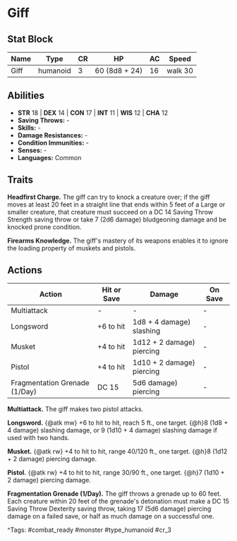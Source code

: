 # Giff

## Stat Block

| Name | Type | CR | HP | AC | Speed |
|------|------|----|----|----|-------|
| Giff | humanoid | 3 | 60 (8d8 + 24) | 16 | walk 30 |

## Abilities

- **STR** 18 | **DEX** 14 | **CON** 17 | **INT** 11 | **WIS** 12 | **CHA** 12
- **Saving Throws:** -  
- **Skills:** -  
- **Damage Resistances:** -  
- **Condition Immunities:** -  
- **Senses:** -  
- **Languages:** Common

## Traits

**Headfirst Charge.** The giff can try to knock a creature over; if the giff moves at least 20 feet in a straight line that ends within 5 feet of a Large or smaller creature, that creature must succeed on a DC 14 Saving Throw Strength saving throw or take 7 (2d6 damage) bludgeoning damage and be knocked prone condition.

**Firearms Knowledge.** The giff's mastery of its weapons enables it to ignore the loading property of muskets and pistols.


## Actions

| Action | Hit or Save | Damage | On Save |
|--------|--------------|--------|----------|
| Multiattack | - | - | - |
| Longsword | +6 to hit | 1d8 + 4 damage) slashing | - |
| Musket | +4 to hit | 1d12 + 2 damage) piercing | - |
| Pistol | +4 to hit | 1d10 + 2 damage) piercing | - |
| Fragmentation Grenade (1/Day) | DC 15 | 5d6 damage) piercing | - |

**Multiattack.** The giff makes two pistol attacks.

**Longsword.** {@atk mw} +6 to hit to hit, reach 5 ft., one target. {@h}8 (1d8 + 4 damage) slashing damage, or 9 (1d10 + 4 damage) slashing damage if used with two hands.

**Musket.** {@atk rw} +4 to hit to hit, range 40/120 ft., one target. {@h}8 (1d12 + 2 damage) piercing damage.

**Pistol.** {@atk rw} +4 to hit to hit, range 30/90 ft., one target. {@h}7 (1d10 + 2 damage) piercing damage.

**Fragmentation Grenade (1/Day).** The giff throws a grenade up to 60 feet. Each creature within 20 feet of the grenade's detonation must make a DC 15 Saving Throw Dexterity saving throw, taking 17 (5d6 damage) piercing damage on a failed save, or half as much damage on a successful one.


^Tags: #combat_ready #monster #type_humanoid #cr_3